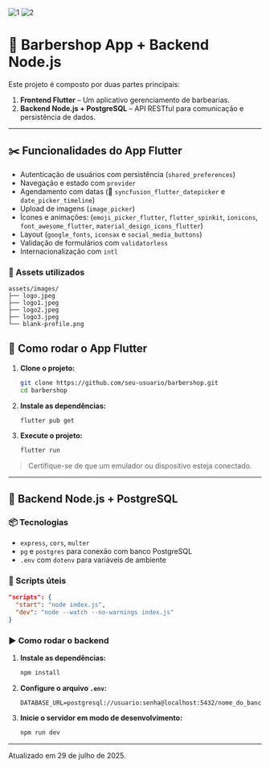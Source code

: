 ![1](https://github.com/user-attachments/assets/265644fa-b148-44b8-ae3c-39aedd593f7b)
![2](https://github.com/user-attachments/assets/b7b06f9d-352b-438f-adbe-002d6ff5699f)


# 💈 Barbershop App + Backend Node.js

Este projeto é composto por duas partes principais:

1. **Frontend Flutter** – Um aplicativo gerenciamento de barbearias.
2. **Backend Node.js + PostgreSQL** – API RESTful para comunicação e persistência de dados.

---

## ✂️ Funcionalidades do App Flutter

- Autenticação de usuários com persistência (`shared_preferences`)
- Navegação e estado com `provider`
- Agendamento com datas (📅 `syncfusion_flutter_datepicker` e `date_picker_timeline`)
- Upload de imagens (`image_picker`)
- Ícones e animações: (`emoji_picker_flutter`, `flutter_spinkit`, `ionicons`, `font_awesome_flutter`, `material_design_icons_flutter`)
- Layout (`google_fonts`, `iconsax` e `social_media_buttons`)
- Validação de formulários com `validatorless`
- Internacionalização com `intl`

### 📂 Assets utilizados

```
assets/images/
├── logo.jpeg
├── logo1.jpeg
├── logo2.jpeg
├── logo3.jpeg
└── blank-profile.png
```

## 🚀 Como rodar o App Flutter

1. **Clone o projeto:**
   ```bash
   git clone https://github.com/seu-usuario/barbershop.git
   cd barbershop
   ```

2. **Instale as dependências:**
   ```bash
   flutter pub get
   ```

3. **Execute o projeto:**
   ```bash
   flutter run
   ```

> Certifique-se de que um emulador ou dispositivo esteja conectado.

---

## 🧠 Backend Node.js + PostgreSQL

### 📦 Tecnologias

- `express`, `cors`, `multer`
- `pg` e `postgres` para conexão com banco PostgreSQL
- `.env` com `dotenv` para variáveis de ambiente

### 📁 Scripts úteis

```json
"scripts": {
  "start": "node index.js",
  "dev": "node --watch --no-warnings index.js"
}
```

### ▶️ Como rodar o backend

1. **Instale as dependências:**
   ```bash
   npm install
   ```

2. **Configure o arquivo `.env`:**
   ```env
   DATABASE_URL=postgresql://usuario:senha@localhost:5432/nome_do_banco
   ```

3. **Inicie o servidor em modo de desenvolvimento:**
   ```bash
   npm run dev
   ```

---
Atualizado em 29 de julho de 2025.



